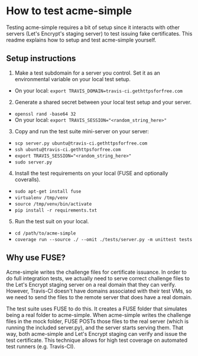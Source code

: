 # How to test acme-simple

Testing acme-simple requires a bit of setup since it interacts with other servers
(Let's Encrypt's staging server) to test issuing fake certificates. This readme
explains how to setup and test acme-simple yourself.

## Setup instructions

1. Make a test subdomain for a server you control. Set it as an environmental
variable on your local test setup.
  * On your local: `export TRAVIS_DOMAIN=travis-ci.gethttpsforfree.com`
2. Generate a shared secret between your local test setup and your server.
  * `openssl rand -base64 32`
  * On your local: `export TRAVIS_SESSION="<random_string_here>"`
3. Copy and run the test suite mini-server on your server:
  * `scp server.py ubuntu@travis-ci.gethttpsforfree.com`
  * `ssh ubuntu@travis-ci.gethttpsforfree.com`
  * `export TRAVIS_SESSION="<random_string_here>"`
  * `sudo server.py`
4. Install the test requirements on your local (FUSE and optionally coveralls).
  * `sudo apt-get install fuse`
  * `virtualenv /tmp/venv`
  * `source /tmp/venv/bin/activate`
  * `pip install -r requirements.txt`
5. Run the test suit on your local.
  * `cd /path/to/acme-simple`
  * `coverage run --source ./ --omit ./tests/server.py -m unittest tests`

## Why use FUSE?

Acme-simple writes the challenge files for certificate issuance. In order to do
full integration tests, we actually need to serve correct challenge files to
the Let's Encrypt staging server on a real domain that they can verify. However,
Travis-CI doesn't have domains associated with their test VMs, so we need to
send the files to the remote server that does have a real domain.

The test suite uses FUSE to do this. It creates a FUSE folder that simulates
being a real folder to acme-simple. When acme-simple writes the challenge files
in the mock folder, FUSE POSTs those files to the real server (which is running
the included server.py), and the server starts serving them. That way, both
acme-simple and Let's Encrypt staging can verify and issue the test certificate.
This technique allows for high test coverage on automated test runners (e.g.
Travis-CI).

